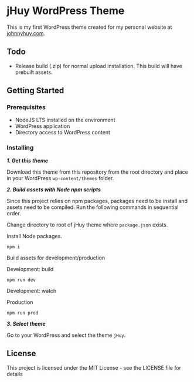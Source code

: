 # jHuy WordPress Theme

This is my first WordPress theme created for my personal website at [johnnyhuy.com](http://johnnyhuy.com).

## Todo

- Release build (.zip) for normal upload installation. This build will have prebuilt assets.

## Getting Started

### Prerequisites

- NodeJS LTS installed on the environment
- WordPress application
- Directory access to WordPress content

### Installing

***1. Get this theme***

Download this theme from this repository from the root directory and place in your WordPress `wp-content/themes` folder.


***2. Build assets with Node npm scripts***

Since this project relies on npm packages, packages need to be install and assets need to be compiled. Run the following commands in sequential order.

Change directory to root of jHuy theme where `package.json` exists.

Install Node packages.

```
npm i
```

Build assets for development/production

Development: build

```
npm run dev
```

Development: watch

Production

```
npm run prod
```

***3. Select theme***

Go to your WordPress and select the theme `jHuy`.

## License

This project is licensed under the MIT License - see the LICENSE file for details
